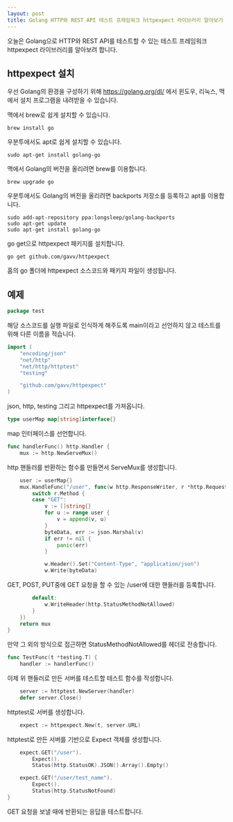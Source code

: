 ```yaml
---
layout: post
title: Golang HTTP와 REST API 테스트 프레임워크 httpexpect 라이브러리 알아보기
---
```


오늘은 Golang으로 HTTP와 REST API를 테스트할 수 있는 테스트 프레임워크 httpexpect 라이브러리를 알아보려 합니다.

## httpexpect 설치

우선 Golang의 환경을 구성하기 위해 https://golang.org/dl/ 에서 윈도우, 리눅스, 맥에서 설치 프로그램을 내려받을 수 있습니다.

맥에서 brew로 쉽게 설치할 수 있습니다.

```
brew install go
```

우분투에서도 apt로 쉽게 설치할 수 있습니다.

```
sudo apt-get install golang-go
```

맥에서 Golang의 버전을 올리려면 brew를 이용합니다.

```
brew upgrade go
```

우분투에서도 Golang의 버전을 올리려면 backports 저장소를 등록하고 apt를 이용합니다.

```
sudo add-apt-repository ppa:longsleep/golang-backports
sudo apt-get update
sudo apt-get install golang-go
```

go get으로 httpexpect 패키지를 설치합니다.

```
go get github.com/gavv/httpexpect
```

홈의 go 폴더에 httpexpect 소스코드와 패키지 파일이 생성됩니다.

## 예제

```go
package test
```

해당 소스코드를 실행 파일로 인식하게 해주도록 main이라고 선언하지 않고 테스트를 위해 다른 이름을 적습니다.

```go
import (
	"encoding/json"
	"net/http"
	"net/http/httptest"
	"testing"

	"github.com/gavv/httpexpect"
)
```

json, http, testing 그리고 httpexpect를 가져옵니다.

```go
type userMap map[string]interface{}
```

map 인터페이스를 선언합니다.

```go
func handlerFunc() http.Handler {
	mux := http.NewServeMux()
```

http 핸들러를 반환하는 함수를 만들면서 ServeMux를 생성합니다.

```go
	user := userMap{}
	mux.HandleFunc("/user", func(w http.ResponseWriter, r *http.Request) {
		switch r.Method {
		case "GET":
			v := []string{}
			for u := range user {
				v = append(v, u)
			}
			byteData, err := json.Marshal(v)
			if err != nil {
				panic(err)
			}

			w.Header().Set("Content-Type", "application/json")
			w.Write(byteData)
```

GET, POST, PUT중에 GET 요청을 할 수 있는 /user에 대한 핸들러를 등록합니다.

```go
		default:
			w.WriteHeader(http.StatusMethodNotAllowed)
		}
	})
	return mux
}
```

만약 그 외의 방식으로 접근하면 StatusMethodNotAllowed를 헤더로 전송합니다.

```go
func TestFunc(t *testing.T) {
	handler := handlerFunc()
```

이제 위 핸들러로 만든 서버를 테스트할 테스트 함수를 작성합니다.

```go
	server := httptest.NewServer(handler)
	defer server.Close()
```

httptest로 서버를 생성합니다.

```go
	expect := httpexpect.New(t, server.URL)
```

httptest로 만든 서버를 기반으로 Expect 객체를 생성합니다.

```go
	expect.GET("/user").
		Expect().
		Status(http.StatusOK).JSON().Array().Empty()

	expect.GET("/user/test_name").
		Expect().
		Status(http.StatusNotFound)
}
```

GET 요청을 보낼 때에 반환되는 응답을 테스트합니다.